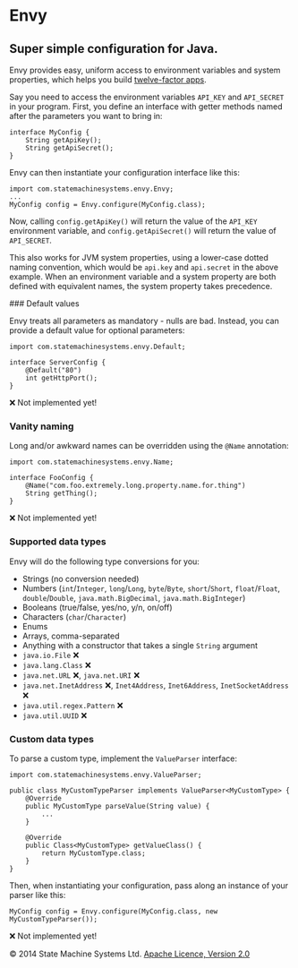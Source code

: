 # Envy

## Super simple configuration for Java.

Envy provides easy, uniform access to environment variables and system properties,
which helps you build [twelve-factor apps](http://www.12factor.net/config).

Say you need to access the environment variables `API_KEY` and `API_SECRET` in your program.
First, you define an interface with getter methods named after the parameters you want to bring in:

    interface MyConfig {
        String getApiKey();
        String getApiSecret();
    }

Envy can then instantiate your configuration interface like this:

    import com.statemachinesystems.envy.Envy;
    ...
    MyConfig config = Envy.configure(MyConfig.class);

Now, calling `config.getApiKey()` will return the value of the `API_KEY` environment variable, and
`config.getApiSecret()` will return the value of `API_SECRET`.

This also works for JVM system properties, using a lower-case dotted naming convention,
which would be `api.key` and `api.secret` in the above example. When an environment variable and a
system property are both defined with equivalent names, the system property takes precedence.

### Default values

Envy treats all parameters as mandatory - nulls are bad.
Instead, you can provide a default value for optional parameters:

    import com.statemachinesystems.envy.Default;

    interface ServerConfig {
        @Default("80")
        int getHttpPort();
    }

:x: Not implemented yet!

### Vanity naming

Long and/or awkward names can be overridden using the `@Name` annotation:

    import com.statemachinesystems.envy.Name;

    interface FooConfig {
        @Name("com.foo.extremely.long.property.name.for.thing")
        String getThing();
    }

:x: Not implemented yet!

### Supported data types

Envy will do the following type conversions for you:

* Strings (no conversion needed)
* Numbers (`int`/`Integer`, `long`/`Long`, `byte`/`Byte`, `short`/`Short`, `float`/`Float`, `double`/`Double`, `java.math.BigDecimal`, `java.math.BigInteger`)
* Booleans (true/false, yes/no, y/n, on/off)
* Characters (`char`/`Character`)
* Enums
* Arrays, comma-separated
* Anything with a constructor that takes a single `String` argument
* `java.io.File` :x:
* `java.lang.Class` :x:
* `java.net.URL` :x:, `java.net.URI` :x:
* `java.net.InetAddress` :x:, `Inet4Address`, `Inet6Address`, `InetSocketAddress` :x:
* `java.util.regex.Pattern` :x:
* `java.util.UUID` :x:

### Custom data types

To parse a custom type, implement the `ValueParser` interface:

    import com.statemachinesystems.envy.ValueParser;

    public class MyCustomTypeParser implements ValueParser<MyCustomType> {
        @Override
        public MyCustomType parseValue(String value) {
            ...
        }

        @Override
        public Class<MyCustomType> getValueClass() {
            return MyCustomType.class;
        }
    }

Then, when instantiating your configuration, pass along an instance of your parser like this:

    MyConfig config = Envy.configure(MyConfig.class, new MyCustomTypeParser());

:x: Not implemented yet!

&copy; 2014 State Machine Systems Ltd. [Apache Licence, Version 2.0]( http://www.apache.org/licenses/LICENSE-2.0)

